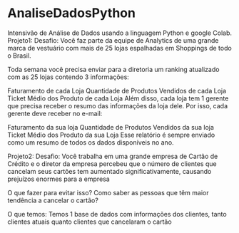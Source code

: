 # AnaliseDadosPython
Intensivão de Análise de Dados usando a linguagem Python e google Colab.
Projeto1: Desafio: Você faz parte da equipe de Analytics de uma grande marca de vestuário com mais de 25 lojas espalhadas em Shoppings de todo o Brasil.

Toda semana você precisa enviar para a diretoria um ranking atualizado com as 25 lojas contendo 3 informações:

Faturamento de cada Loja Quantidade de Produtos Vendidos de cada Loja Ticket Médio dos Produto de cada Loja Além disso, cada loja tem 1 gerente que precisa receber o resumo das informações da loja dele. Por isso, cada gerente deve receber no e-mail:

Faturamento da sua loja Quantidade de Produtos Vendidos da sua loja Ticket Médio dos Produto da sua Loja Esse relatório é sempre enviado como um resumo de todos os dados disponíveis no ano.

Projeto2:
Desafio: Você trabalha em uma grande empresa de Cartão de Crédito e o diretor da empresa percebeu que o número de clientes que cancelam seus cartões tem aumentado significativamente, causando prejuízos enormes para a empresa

O que fazer para evitar isso? Como saber as pessoas que têm maior tendência a cancelar o cartão?

O que temos: Temos 1 base de dados com informações dos clientes, tanto clientes atuais quanto clientes que cancelaram o cartão
